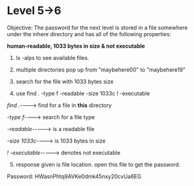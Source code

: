 # Level 5->6 

Objective: The password for the next level is stored in a file somewhere under the inhere directory and has all of the following properties:

**human-readable, 1033 bytes in size & not executable**

1. ls -alps  to see  available files.

2. multiple directories pop up from "maybehere00" to "maybehere19"

3. search for the file with 1033 bytes size

4. use find . -type f -readable -size 1033c ! -executable

_find ._----> find for a file in **this** directory

_-type f_----> search for a file type 

_-readable_-----> is a readable file

_-size 1033c_----> is 1033 bytes in size

_! -executable_-----> denotes not executable

5. response given is file location. open this file to get the password.

Password: HWasnPhtq9AVKe0dmk45nxy20cvUa6EG
